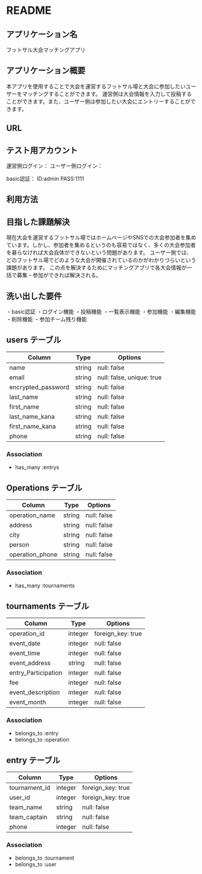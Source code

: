 # README

## アプリケーション名
フットサル大会マッチングアプリ

## アプリケーション概要
本アプリを使用することで大会を運営するフットサル場と大会に参加したいユーザーをマッチングすることができます。
運営側は大会情報を入力して投稿することができます。また、ユーザー側は参加したい大会にエントリーすることができます。

## URL

## テスト用アカウント

運営側ログイン：
ユーザー側ログイン：

basic認証：
ID:admin
PASS:1111

## 利用方法


## 目指した課題解決
現在大会を運営するフットサル場ではホームページやSNSでの大会参加者を集めています。しかし、参加者を集めるというのも容易ではなく、多くの大会参加者を募らなければ大会自体ができないという問題があります。
ユーザー側では、どのフットサル場でどのような大会が開催されているのかがわかりづらいという課題があります。
この点を解決するためにマッチングアプリで各大会情報が一括で募集・参加ができれば解決される。

## 洗い出した要件
・basic認証
・ログイン機能
・投稿機能
・一覧表示機能
・参加機能
・編集機能
・削除機能
・参加チーム残り機能

## 


## users テーブル

| Column          | Type   | Options     |
| --------------  | ------ | ----------- |
| name            | string | null: false |
| email           | string | null: false, unique: true |
| encrypted_password|string| null: false |
| last_name       | string | null: false |
| first_name      | string | null: false |
| last_name_kana  | string | null: false |
| first_name_kana | string | null: false |
| phone           | string | null: false |

### Association

- has_many :entrys


## Operations テーブル

| Column          | Type   | Options     |
| --------------  | ------ | ----------- |
| operation_name  | string | null: false |
| address         | string | null: false |
| city            | string | null: false |
| person          | string | null: false |
| operation_phone | string | null: false |

### Association

- has_many :tournaments



## tournaments テーブル

| Column              | Type   | Options     |
| --------------      | ------ | ----------- |
| operation_id        | integer | foreign_key: true |
| event_date          | integer  | null: false  |
| event_time          | integer  | null: false |
| event_address       | string  | null: false |
| entry_Participation | integer | null: false |
| fee                 | integer | null: false |
| event_description   | integer | null: false |
| event_month         | integer | null: false |

### Association

- belongs_to :entry
- belongs_to :operation




## entry テーブル

| Column         | Type    | Options     |
| ---------------| ------  | ----------- |
| tournament_id  | integer | foreign_key: true |
| user_id        | integer | foreign_key: true |
| team_name      | string  | null: false |
| team_captain   | string  | null: false |
| phone          | integer | null: false |

### Association

- belongs_to :tournament
- belongs_to :user


<!-- ## enter_kosal テーブル

| Column         | Type    | Options     |
| ---------------| ------  | ----------- |
| operation_id   | integer | foreign_key: true |
| kosal_id       | integer | foreign_key: true |
| user_id        | integer | foreign_key: true | -->



<!-- ## kosals テーブル

| Column              | Type   | Options     |
| --------------      | ------ | ----------- |
| operation_id        | integer | foreign_key: true |
| user_id             | integer | foreign_key: true |
| event_date          | string  | null: false  |
| event_time          | string  | null: false |
| event_address       | string  | null: false |
| event_Participation | integer | null: false |

### Association

- belongs_to user
- belongs_to operation -->

